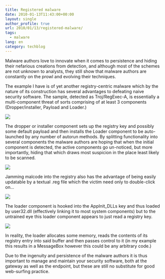 ```yaml
---
title: Registered malware
date: 2010-01-13T11:43:00+00:00
layout: single
author_profile: true
url: 2010/01/13/registered-malware/
tags:
  - malware
lang: en
category: techblog
---
```

Malware authors love to innovate when it comes to persistence and hiding their nefarious creations from detection, and although most of the schemes are not unknown to analysts, they still show that malware authors are constantly on the prowl and evolving their techniques.

The example I have is of yet another registry-centric malware which by the nature of its construction has several advantages to defeating naive security software. The sample, detected as Troj/RegExec-A, is essentially a multi-component threat of sorts comprising of at least 3 components (Dropper/installer, Payload and Loader.)

[![](http://1.bp.blogspot.com/_vaUVXcmC3OI/S02p-Jkla0I/AAAAAAAAAn8/OzaXpT4Lb3g/s640/regexec.png)](http://1.bp.blogspot.com/_vaUVXcmC3OI/S02p-Jkla0I/AAAAAAAAAn8/OzaXpT4Lb3g/s1600-h/regexec.png)

The dropper or installer component sets up the registry key and possibly some default payload and then installs the Loader component to be auto-launched by any number of autorun methods. By splitting functionality into several components the malware authors are hoping that when the initial component is detected, the active components go un-noticed, but more importantly, hiding that which draws most suspicion in the place least likely to be scanned.

[![](http://4.bp.blogspot.com/_vaUVXcmC3OI/S02p-rE-t4I/AAAAAAAAAoE/-XyreGKPedo/s640/regexeca1.png)](http://4.bp.blogspot.com/_vaUVXcmC3OI/S02p-rE-t4I/AAAAAAAAAoE/-XyreGKPedo/s1600-h/regexeca1.png)

Jamming malcode into the registry also has the advantage of being easily updatable by a textual .reg file which the victim need only to double-click on…

[![](http://2.bp.blogspot.com/_vaUVXcmC3OI/S02qAQI1GOI/AAAAAAAAAoU/4UuAgPPhsaQ/s640/regexeca3.png)](http://2.bp.blogspot.com/_vaUVXcmC3OI/S02qAQI1GOI/AAAAAAAAAoU/4UuAgPPhsaQ/s1600-h/regexeca3.png)

The loader component is hooked into the AppInit_DLLs key and thus loaded by user32.dll (effectively linking it to most system components) but to the untrained eye this loader component appears to just read a registry key.

[![](http://2.bp.blogspot.com/_vaUVXcmC3OI/S02p_ebR4hI/AAAAAAAAAoM/P7n3t9XbVPI/s640/regexeca2.png)](http://2.bp.blogspot.com/_vaUVXcmC3OI/S02p_ebR4hI/AAAAAAAAAoM/P7n3t9XbVPI/s1600-h/regexeca2.png)

In reality, the loader allocates some memory, reads the contents of its registry entry into said buffer and then passes control to it (in my example this results in a MessageBox however this could be any arbitrary code.)

Due to the ingenuity and persistence of the malware authors it is thus important to manage and maintain your security software, both at the gateway as well as the endpoint, but these are still no substitute for good web-surfing practice.